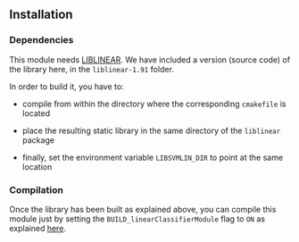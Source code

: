## Installation

### Dependencies

This module needs [LIBLINEAR](https://www.csie.ntu.edu.tw/~cjlin/liblinear/). We have included a version (source code) of the library here, in the `liblinear-1.91` folder.

In order to build it, you have to:

- compile from within the directory where the corresponding `cmakefile` is located

- place the resulting static library in the same directory of the `liblinear` package

- finally, set the environment variable `LIBSVMLIN_DIR` to point at the same location

### Compilation

Once the library has been built as explained above, you can compile this module just by setting the `BUILD_linearClassifierModule` flag to `ON` as explained [here](https://www.github.com/robotology/himrep/README/#compilation).

